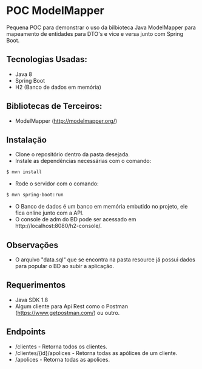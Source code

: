 
# POC ModelMapper

Pequena POC para demonstrar o uso da bilbioteca Java ModelMapper para mapeamento de entidades para DTO's e vice e versa junto com Spring Boot.

## Tecnologias Usadas:

- Java 8
- Spring Boot
- H2 (Banco de dados em memória)

## Bibliotecas de Terceiros:

- ModelMapper (http://modelmapper.org/)

## Instalação

- Clone o repositório dentro da pasta desejada.
- Instale as dependências necessárias com o comando:
```bash
$ mvn install
```
- Rode o servidor com o comando:
```bash
$ mvn spring-boot:run
```
- O Banco de dados é um banco em memória embutido no projeto, ele fica online junto com a API.
- O console de adm do BD pode ser acessado em http://localhost:8080/h2-console/.

## Observações

- O arquivo "data.sql" que se encontra na pasta resource já possui dados para popular o BD ao subir a aplicação.

## Requerimentos

- Java SDK 1.8
- Algum cliente para Api Rest como o Postman (https://www.getpostman.com/) ou outro.

## Endpoints
- /clientes - Retorna todos os clientes.
- /clientes/{id}/apolices - Retorna todas as apólices de um cliente.
- /apolices - Retorna todas as apolices.